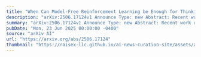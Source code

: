 ```yaml
---
title: "When Can Model-Free Reinforcement Learning be Enough for Thinking?"
description: "arXiv:2506.17124v1 Announce Type: new Abstract: Recent work on large language models has demonstrated the use of model-free reinforcement learning (RL) to train reasoning-like capabilities. The emergence of 'thinking' through model-free RL is interesting as thinking actions neither produce reward nor change the external world state to one where the agent is more likely to get reward. This paper seeks to build a domain-independent understanding of when model-free RL will lead to 'thinking' as a strategy for reward maximization. To build this understanding, we first introduce a theoretical model which we call a textit{thought Markov decision process} (MDP). Thought MDPs minimally extend the classical MDP model to include an abstract notion of thought state and thought action. Using the thought MDP model, we prove the importance of policy initialization in determining whether or not thinking emerges and show formally that thought actions are equivalent to the agent choosing to perform a step of policy improvement before continuing to act. We then show that open-source LLMs satisfy the conditions that our theory predicts are necessary for model-free RL to produce thinking-like behavior. Finally, we hypothesize sufficient conditions that would enable thinking to be learned outside of language generation and introduce a toy domain where a combination of multi-task pre-training and designated thought actions enable more data-efficient RL compared to non-thinking agents."
summary: "arXiv:2506.17124v1 Announce Type: new Abstract: Recent work on large language models has demonstrated the use of model-free reinforcement learning (RL) to train reasoning-like capabilities. The emergence of 'thinking' through model-free RL is interesting as thinking actions neither produce reward nor change the external world state to one where the agent is more likely to get reward. This paper seeks to build a domain-independent understanding of when model-free RL will lead to 'thinking' as a strategy for reward maximization. To build this understanding, we first introduce a theoretical model which we call a textit{thought Markov decision process} (MDP). Thought MDPs minimally extend the classical MDP model to include an abstract notion of thought state and thought action. Using the thought MDP model, we prove the importance of policy initialization in determining whether or not thinking emerges and show formally that thought actions are equivalent to the agent choosing to perform a step of policy improvement before continuing to act. We then show that open-source LLMs satisfy the conditions that our theory predicts are necessary for model-free RL to produce thinking-like behavior. Finally, we hypothesize sufficient conditions that would enable thinking to be learned outside of language generation and introduce a toy domain where a combination of multi-task pre-training and designated thought actions enable more data-efficient RL compared to non-thinking agents."
pubDate: "Mon, 23 Jun 2025 00:00:00 -0400"
source: "arXiv AI"
url: "https://arxiv.org/abs/2506.17124"
thumbnail: "https://raisex-llc.github.io/ai-news-curation-site/assets/arxiv.png"
---
```


